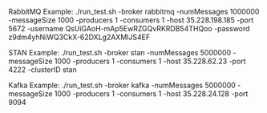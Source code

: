 RabbitMQ Example:
    ./run_test.sh -broker rabbitmq -numMessages 1000000 -messageSize 1000 -producers 1 -consumers 1 -host 35.228.198.185 -port 5672 -username QsUiGAoH-mAp5EwRZGQvRKRDB54THQoo -password z9dm4yhNiWQ3CkX-62DXLg2AXMlJS4EF

STAN Example:
    ./run_test.sh -broker stan -numMessages 5000000 -messageSize 1000 -producers 1 -consumers 1 -host 35.228.62.23 -port 4222 -clusterID stan

Kafka Example:
    ./run_test.sh -broker kafka -numMessages 5000000 -messageSize 1000 -producers 1 -consumers 1 -host 35.228.24.128 -port 9094